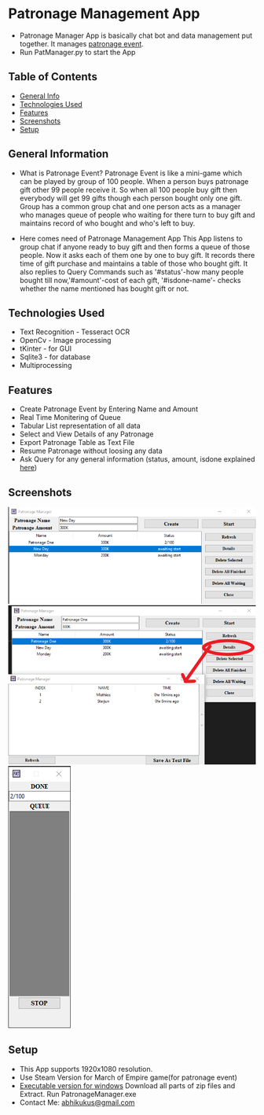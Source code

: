 # Patronage Management App
- Patronage Manager App is basically chat bot and data management put together. It manages [patronage event](#general-information).
- Run PatManager.py to start the App

## Table of Contents
* [General Info](#general-information)
* [Technologies Used](#technologies-used)
* [Features](#features)
* [Screenshots](#screenshots)
* [Setup](#setup)



## General Information
- What is Patronage Event?
Patronage Event is like a mini-game which can be played by group of 100 people. When a person buys patronage gift other 99 people receive it. So when all 100 people buy gift then everybody will get 99 gifts though each person bought only one gift. Group has a common group chat and one person acts as a manager who manages queue of people who waiting for there turn to buy gift and maintains record of who bought and who's left to buy.

- Here comes need of Patronage Management App
This App listens to group chat if anyone ready to buy gift and then forms a queue of those people. Now it asks each of them one by one to buy gift. It records there time of gift purchase and maintains a table of those who bought gift. It also replies to Query Commands such as '#status'-how many people bought till now,'#amount'-cost of each gift, '#isdone-name'- checks whether the name mentioned has bought gift or not.


## Technologies Used
- Text Recognition - Tesseract OCR
- OpenCv - Image processing
- tKinter - for GUI
- Sqlite3 - for database
- Multiprocessing


## Features
- Create Patronage Event by Entering Name and Amount
- Real Time Monitering of Queue
- Tabular List representation of all data
- Select and View Details of any Patronage
- Export Patronage Table as Text File
- Resume Patronage without loosing any data
- Ask Query for any general information (status, amount, isdone explained [here](#general-information))


## Screenshots
![screenshot1](./img/pat1.png)
![screenshot2](./img/pat2.png)
![screenshot3](./img/pat3.png)



## Setup
- This App supports 1920x1080 resolution.
- Use Steam Version for March of Empire game(for patronage event)
- [Executable version for windows](./dist) Download all parts of zip files and Extract. Run PatronageManager.exe
- Contact Me: abhikukus@gmail.com 
